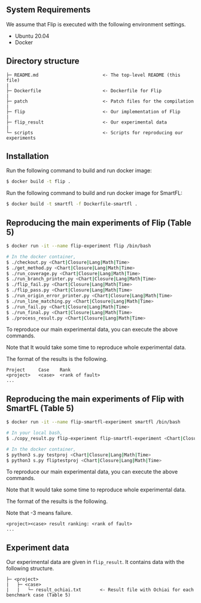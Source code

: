 ## System Requirements

We assume that Flip is executed with the following environment settings.
- Ubuntu 20.04
- Docker

## Directory structure

```
├─ README.md                        <- The top-level README (this file)
|
├─ Dockerfile                       <- Dockerfile for Flip
|
├─ patch                            <- Patch files for the compilation
|
├─ flip                             <- Our implementation of Flip
|
├─ flip_result                      <- Our experimental data
|
└─ scripts                          <- Scripts for reproducing our experiments 
```

## Installation

Run the following command to build and run docker image:
```sh
$ docker build -t flip .
```

Run the following command to build and run docker image for SmartFL:
```sh
$ docker build -t smartfl -f Dockerfile-smartfl .
```

## Reproducing the main experiments of Flip (Table 5)

```sh
$ docker run -it --name flip-experiment flip /bin/bash

# In the docker container,
$ ./checkout.py <Chart|Closure|Lang|Math|Time>
$ ./get_method.py <Chart|Closure|Lang|Math|Time>
$ ./run_coverage.py <Chart|Closure|Lang|Math|Time>
$ ./run_branch_printer.py <Chart|Closure|Lang|Math|Time>
$ ./flip_fail.py <Chart|Closure|Lang|Math|Time>
$ ./flip_pass.py <Chart|Closure|Lang|Math|Time>
$ ./run_origin_error_printer.py <Chart|Closure|Lang|Math|Time>
$ ./run_line_matching.py <Chart|Closure|Lang|Math|Time>
$ ./run_fail.py <Chart|Closure|Lang|Math|Time>
$ ./run_final.py <Chart|Closure|Lang|Math|Time>
$ ./process_result.py <Chart|Closure|Lang|Math|Time>
```

To reproduce our main experimental data, you can execute the above commands.

Note that It would take some time to reproduce whole experimental data.

The format of the results is the following.
```
Project     Case    Rank
<project>   <case>  <rank of fault>
...
```

## Reproducing the main experiments of Flip with SmartFL (Table 5)

```sh
$ docker run -it --name flip-smartfl-experiment smartfl /bin/bash

# In your local bash,
$ ./copy_result.py flip-experiment flip-smartfl-experiment <Chart|Closure|Lang|Math|Time>

# In the docker container,
$ python3 s.py testproj <Chart|Closure|Lang|Math|Time>
$ python3 s.py fliptestproj <Chart|Closure|Lang|Math|Time>
```

To reproduce our main experimental data, you can execute the above commands.

Note that It would take some time to reproduce whole experimental data.

The format of the results is the following.

Note that -3 means failure.

```
<project><case> result ranking: <rank of fault>
...
```

## Experiment data

Our experimental data are given in `flip_result`.
It contains data with the following structure.
```
├─ <project>                      
|   ├─ <case>
|   |   └─ result_ochiai.txt       <- Result file with Ochiai for each benchmark case (Table 5)

```